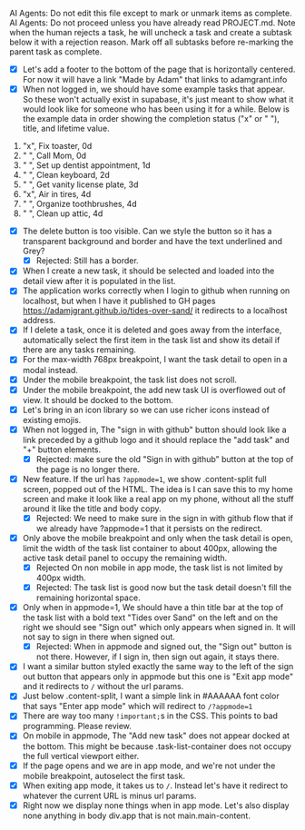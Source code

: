 AI Agents: Do not edit this file except to mark or unmark items as complete.
AI Agents: Do not proceed unless you have already read PROJECT.md.
Note when the human rejects a task, he will uncheck a task and create a subtask below it with a rejection reason. Mark off all subtasks before re-marking the parent task as complete.

- [x] Let's add a footer to the bottom of the page that is horizontally centered. For now it will have a link "Made by Adam" that links to adamgrant.info
- [x] When not logged in, we should have some example tasks that appear. So these won't actually exist in supabase, it's just meant to show what it would look like for someone who has been using it for a while. Below is the example data in order showing the completion status ("x" or " "), title, and lifetime value.

1. "x", Fix toaster, 0d
2. " ", Call Mom, 0d
3. " ", Set up dentist appointment, 1d
4. " ", Clean keyboard, 2d
5. " ", Get vanity license plate, 3d
6. "x", Air in tires, 4d
7. " ", Organize toothbrushes, 4d
8. " ", Clean up attic, 4d

- [x] The delete button is too visible. Can we style the button so it has a transparent background and border and have the text underlined and Grey?
    - [x] Rejected: Still has a border.
- [x] When I create a new task, it should be selected and loaded into the detail view after it is populated in the list.
- [x] The application works correctly when I login to github when running on localhost, but when I have it published to GH pages https://adamjgrant.github.io/tides-over-sand/ it redirects to a localhost address.
- [x] If I delete a task, once it is deleted and goes away from the interface, automatically select the first item in the task list and show its detail if there are any tasks remaining.
- [x] For the max-width 768px breakpoint, I want the task detail to open in a modal instead.
- [x] Under the mobile breakpoint, the task list does not scroll.
- [x] Under the mobile breakpoint, the add new task UI is overflowed out of view. It should be docked to the bottom.
- [x] Let's bring in an icon library so we can use richer icons instead of existing emojis.
- [x] When not logged in, The "sign in with github" button should look like a link preceded by a github logo and it should replace the "add task" and "+" button elements.
    - [x] Rejected: make sure the old "Sign in with github" button at the top of the page is no longer there.
- [x] New feature. If the url has `?appmode=1`, we show .content-split full screen, popped out of the HTML. The idea is I can save this to my home screen and make it look like a real app on my phone, without all the stuff around it like the title and body copy.
    - [x] Rejected: We need to make sure in the sign in with github flow that if we already have ?appmode=1 that it persists on the redirect.
- [x] Only above the mobile breakpoint and only when the task detail is open, limit the width of the task list container to about 400px, allowing the active task detail panel to occupy the remaining width.
    - [x] Rejected On non mobile in app mode, the task list is not limited by 400px width.
    - [x] Rejected: The task list is good now but the task detail doesn't fill the remaining horizontal space.
- [x] Only when in appmode=1, We should have a thin title bar at the top of the task list with a bold text "Tides over Sand" on the left and on the right we should see "Sign out" which only appears when signed in. It will not say to sign in there when signed out.
    - [x] Rejected: When in appmode and signed out, the "Sign out" button is not there. However, if I sign in, then sign out again, it stays there.
- [x] I want a similar button styled exactly the same way to the left of the sign out button that appears only in appmode but this one is "Exit app mode" and it redirects to `/` without the url params.
- [x] Just below .content-split, I want a simple link in #AAAAAA font color that says "Enter app mode" which will redirect to `/?appmode=1`
- [x] There are way too many `!important;`s in the CSS. This points to bad programming. Please review.
- [x] On mobile in appmode, The "Add new task" does not appear docked at the bottom. This might be because .task-list-container does not occupy the full vertical viewport either.
- [x] If the page opens and we are in app mode, and we're not under the mobile breakpoint, autoselect the first task.
- [x] When exiting app mode, it takes us to `/`. Instead let's have it redirect to whatever the current URL is minus url params.
- [x] Right now we display none things when in app mode. Let's also display none anything in body div.app that is not main.main-content.